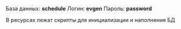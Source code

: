 База данных:     **schedule**
Логин:           **evgen**
Пароль:          **password**

В ресурсах лежат скрипты для инициализации и наполнения БД